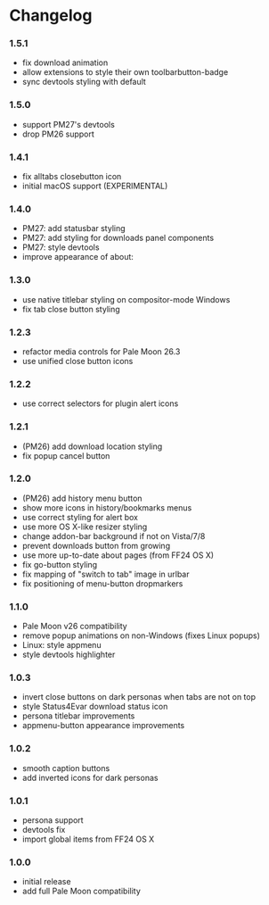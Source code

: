 # Changelog

### 1.5.1
- fix download animation
- allow extensions to style their own toolbarbutton-badge
- sync devtools styling with default

### 1.5.0
- support PM27's devtools
- drop PM26 support

### 1.4.1
- fix alltabs closebutton icon
- initial macOS support (EXPERIMENTAL)

### 1.4.0
- PM27: add statusbar styling
- PM27: add styling for downloads panel components
- PM27: style devtools
- improve appearance of about:

### 1.3.0
- use native titlebar styling on compositor-mode Windows
- fix tab close button styling

### 1.2.3
- refactor media controls for Pale Moon 26.3
- use unified close button icons

### 1.2.2
- use correct selectors for plugin alert icons

### 1.2.1
- (PM26) add download location styling
- fix popup cancel button

### 1.2.0
- (PM26) add history menu button
- show more icons in history/bookmarks menus
- use correct styling for alert box
- use more OS X-like resizer styling
- change addon-bar background if not on Vista/7/8
- prevent downloads button from growing
- use more up-to-date about pages (from FF24 OS X)
- fix go-button styling
- fix mapping of "switch to tab" image in urlbar
- fix positioning of menu-button dropmarkers

### 1.1.0
- Pale Moon v26 compatibility
- remove popup animations on non-Windows (fixes Linux popups)
- Linux: style appmenu
- style devtools highlighter

### 1.0.3
- invert close buttons on dark personas when tabs are not on top
- style Status4Evar download status icon
- persona titlebar improvements
- appmenu-button appearance improvements

### 1.0.2
- smooth caption buttons
- add inverted icons for dark personas

### 1.0.1
- persona support
- devtools fix
- import global items from FF24 OS X

### 1.0.0
- initial release
- add full Pale Moon compatibility